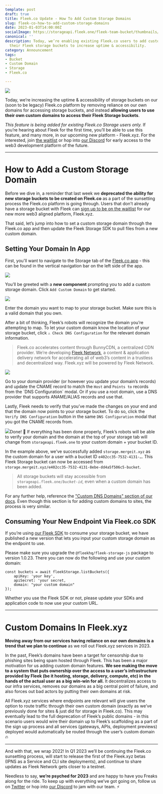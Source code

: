 ```yaml
---
template: post
draft: true
title: Fleek.co Update - How To Add Custom Storage Domains
slug: fleek-co-how-to-add-custom-storage-domains
date: 2023-01-03T14:00:00Z
socialImage: https://storageapi.fleek.one/fleek-team-bucket/thumbnails/fleek-co-custom-storage-domain.png
canonical: ''
description: Today, we’re enabling existing Fleek.co users to add custom domains to
  their Fleek storage buckets to increase uptime & accessibility.
category: Announcement
tags:
- Bucket
- Custom Domain
- Storage
- Fleek.co

---
```

![](https://storageapi.fleek.one/fleek-team-bucket/thumbnails/fleek-co-custom-storage-domain.png)

Today, we’re increasing the uptime & accessibility of storage buckets on our (soon to be legacy) Fleek.co platform by removing reliance on our own domains for accessing storage buckets, and instead **allowing users to use their own custom domains to access their Fleek Storage buckets**.

_This feature is being added for existing Fleek.co Storage users only._ If you’re hearing about Fleek for the first time, you’ll be able to use this feature, and many more, in our upcoming new platform - Fleek.xyz. For the interested, join [the waitlist](https://fleek.xyz) or hop into [our Discord](https://discord.gg/fleekxyz) for early access to the web3 development platform of the future.

***

# How to Add a Custom Storage Domain

Before we dive in, a reminder that last week we **deprecated the ability for new storage buckets to be created on Fleek.co** as a part of the sunsetting process the Fleek.co platform is going through. Users that don’t already have a storage bucket with Fleek can [sign up to be on the waitlist](https://fleek.xyz) for our new more web3 aligned platform, Fleek.xyz.

That said, let’s jump into how to set a custom storage domain through the Fleek.co app and then update the Fleek Storage SDK to pull files from a new custom domain.

## Setting Your Domain In App

First, you'll want to navigate to the Storage tab of the [Fleek.co app](https://app.fleek.co) - this can be found in the vertical navigation bar on the left side of the app.

![](https://storageapi.fleek.one/fleek-team-bucket/Blogs/fleek-co-CSD-landing.png)

You’ll be greeted with a **new component** prompting you to add a custom storage domain. Click `Add Custom Domain` to get started.

![](https://storageapi.fleek.one/fleek-team-bucket/Blogs/fleek-co-CSD-add-modal.png)

Enter the domain you want to map to your storage bucket. Make sure this is a valid domain that you own.

After a bit of thinking, Fleek’s robots will recognize the domain you’re attempting to map. To let your custom domain know the location of your storage bucket, click `⚠ Check DNS Configuration` for the relevant domain information.

> Fleek.co accelerates content through BunnyCDN, a centralized CDN provider. We’re developing [Fleek Network](https://fleek.network), a content & application delivery network for accelerating all of web3’s content in a trustless and decentralized way. Fleek.xyz will be powered by Fleek Network.

![](https://storageapi.fleek.one/fleek-team-bucket/Blogs/fleek-co-CSD-config.png)

Go to your domain provider (or however you update your domain’s records) and update the CNAME record to match the `Host` and `Points to` records from the \`DNS Configuration\` modal. Or if you use a root domain, use a DNS provider that supports ANAME/ALIAS records and use that.

Lastly, Fleek needs to verify that you’ve made the changes on your end and that the domain now points to your storage bucket. To do so, click the `Verify DNS Configuration` button in the same `DNS Configuration` modal that you got the CNAME records from.

![](https://storageapi.fleek.one/fleek-team-bucket/Blogs/fleek-co-CSD-success.png)Done! 🎉 If everything has been done properly, Fleek’s robots will be able to verify your domain and the domain at the top of your storage tab will change from `storageapi.fleek.one` to your custom domain + your bucket ID.

In the example above, we’ve successfully added `storage.mergeit.xyz` as the custom domain for a user with a bucket ID `e402cc35-7532-4131-…`. This Fleek Storage bucket can now be accessed from `storage.mergeit.xyz/e402cc35-7532-4131-8ebe-dd4a5f506c5-bucket`.

> All storage buckets will stay accessible from `storageapi.fleek.one/`_`bucket-id`_, even when a custom domain has been added.

For any further help, reference the ["Custom DNS Domains" section of our docs](https://docs.fleek.co/domain-management/custom-dns-domains/). Even though this section is for adding custom domains to sites, the process is very similar.

## Consuming Your New Endpoint Via  Fleek.co SDK

If you’re using [our Fleek SDK](https://docs.fleek.co/storage/fleek-storage-js/) to consume your storage bucket, we have published a new version that lets you input your custom storage domain as the endpoint to use.

Please make sure you upgrade the `@fleekhq/fleek-storage-js` package to version 1.0.23. There you can now do the following and use your custom domain:

    const buckets = await fleekStorage.listBuckets({
    	apiKey: 'your key',
    	apiSecret: 'your secret,
    	domain: "your custom domain"
    });

Whether you use the Fleek SDK or not, please update your SDKs and application code to now use your custom URL.

***

# Custom Domains In Fleek.xyz

**Moving away from our services having reliance on our own domains is a trend that we plan to continue** as we roll out Fleek.xyz services in 2023. 

In the past, Fleek’s domains have been a target for censorship due to phishing sites being spam hosted through Fleek. This has been a major motivation for us adding custom domain features. **We see making the move to a system that puts ownership over the access to a user’s infrastructure provided by Fleek (be it hosting, storage, delivery, compute, etc) in the hands of the actual user as a big win-win for all.** It decentralizes access to our infra services, removes our domains as a big central point of failure, and also forces out bad actors by putting their own domains at risk.

All Fleek.xyz services where endpoints are relevant will give users the option to route traffic through their own custom domain (exactly as we’ve previously done for sites & just did for storage in Fleek.co). This may eventually lead to the full deprecation of Fleek’s public domains - in this scenario users would wire their domain up to Fleek’s scaffolding as a part of the sign up process and all services (gateways, APIs, deployment previews) deployed would automatically be routed through the user’s custom domain 🔥

***

And with that, we wrap 2022! In Q1 2023 we’ll be continuing the Fleek.co sunsetting process, will start to release the first of the Fleek.xyz betas (IPNS as a Service and CLI site deployments), and continue to share updates as Fleek Network gets closer to a testnet.

  
Needless to say, **we’re psyched for 2023** and are happy to have you Freaks along for the ride. To keep up with everything we’ve got going on, follow us on [Twitter](https://twitter.com/fleekxyz) or hop into [our Discord](https://discord.gg/fleekxyz) to jam with our team. ⚡